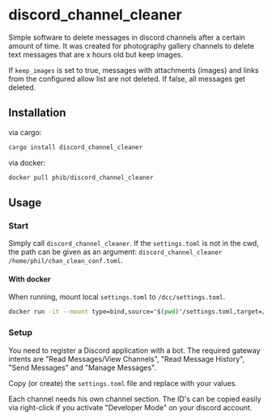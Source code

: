 # discord_channel_cleaner
Simple software to delete messages in discord channels after a certain amount of time.
It was created for photography gallery channels to delete text messages that are x hours old but keep images.

If `keep_images` is set to true, messages with attachments (images) and links from the configured allow list are not deleted.
If false, all messages get deleted.

## Installation
via cargo:
```bash
cargo install discord_channel_cleaner
```
via docker: 
```bash
docker pull phib/discord_channel_cleaner
```
## Usage
### Start
Simply call `discord_channel_cleaner`.
If the `settings.toml` is not in the cwd, the path can be given as an argument: `discord_channel_cleaner /home/phil/chan_clean_conf.toml`.
#### With docker
When running, mount local `settings.toml` to `/dcc/settings.toml`.
```bash
docker run -it --mount type=bind,source="$(pwd)"/settings.toml,target=/dcc/settings.toml,readonly discord_channel_cleaner
```
### Setup
You need to register a Discord application with a bot.
The required gateway intents are "Read Messages/View Channels", "Read Message History", "Send Messages" and "Manage Messages".

Copy (or create) the `settings.toml` file and replace with your values.

Each channel needs his own channel section. The ID's can be copied easily via right-click if you activate "Developer Mode" on your discord account.
